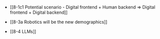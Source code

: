 - [[8-1c1 Potential scenario - Digital frontend + Human backend ⇒ Digital frontend + Digital backend]]

- [[8-3a Robotics will be the new demographics]]
- [[8-4 LLMs]]
